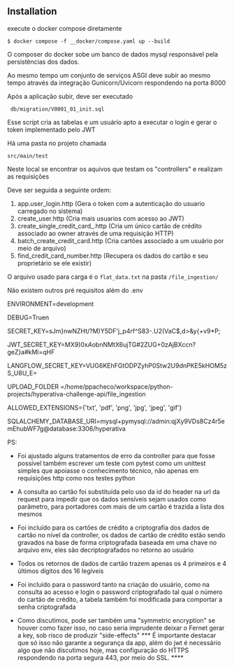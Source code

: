 
## Installation

execute o docker compose diretamente

```
$ docker compose -f __docker/compose.yaml up --build
```

O composer do docker sobe um banco de dados mysql responsável
pela persistências dos dados.

Ao mesmo tempo um conjunto de serviços ASGI deve subir ao mesmo tempo
através da integração Gunicorn/Uvicorn respondendo na porta 8000

Após a aplicação subir, deve ser executado

`` 
db/migration/V0001_01_init.sql
``

Esse script cria as tabelas e um usuário apto a executar o login
e gerar o token implementado pelo JWT

Há uma pasta no projeto chamada

``
src/main/test
``

Neste local se encontrar os aquivos que testam os "controllers"
e realizam as requisições 

Deve ser seguida a seguinte ordem:

1. app.user_login.http (Gera o token com a autenticação do usuario carregado no sistema)
2. create_user.http (Cria mais usuarios com acesso ao JWT)
3. create_single_credit_card_.http (Cria um único cartão de crédito associado ao owner através de uma requisição HTTP)
4. batch_create_credit_card.http (Cria cartões associado a um usuário por meio de arquivo)
5. find_credit_card_number.http (Recupera os dados do cartão e seu proprietário se ele existir)

O arquivo usado para carga é o ``flat_data.txt`` na pasta ``/file_ingestion/``

Não existem outros pré requisitos além do .env

ENVIRONMENT=development

DEBUG=Truen

SECRET_KEY=sJm}nwNZHt/?M)Y5DF'j_p4rf^S83-.U2(VaC$,d>&y{+v9*P;

JWT_SECRET_KEY=MX9)0x*A*obnNMtX6ujTG#2ZUG+0zAjBXccn?geZ}a#kMi=qHF

LANGFLOW_SECRET_KEY=VUG6KEhFGtODPZyhP0Stw2U9dnPKE5kHOM5zS_U8U_E=

UPLOAD_FOLDER =/home/ppacheco/workspace/python-projects/hyperativa-challenge-api/file_ingestion

ALLOWED_EXTENSIONS={'txt', 'pdf', 'png', 'jpg', 'jpeg', 'gif'}

SQLALCHEMY_DATABASE_URI=mysql+pymysql://admin:qjXy9VDs8Cz4r5emEhubWF7g@database:3306/hyperativa


PS:

- Foi ajustado alguns tratamentos de erro da controller para que fosse possível também escrever um teste com pytest como um unittest simples que apoiasse o conhecimento técnico, não apenas em requisições http como nos testes python

- A consulta ao cartão foi substituída pelo uso da id do header na url da request para impedir que os dados sensíveis sejam usados como parâmetro, para portadores com mais de um cartão é trazida a lista dos mesmos

- Foi incluído para os cartões de crédito a criptografia dos dados de cartão no nível da controller, os dados de cartão de crédito estão sendo gravados na base de forma criptografada baseada em uma chave no arquivo env, eles são decriptografados no retorno ao usuário

- Todos os retornos de dados de cartão trazem apenas os 4 primeiros e 4 últimos dígitos dos 16 legíveis

- Foi incluído para o password tanto na criação do usuário, como na consulta ao acesso e login o password criptografado tal qual o número do cartão de crédito, a tabela também foi modificada para comportar a senha criptografada

- Como discutimos, pode ser também uma "symmetric encryption" se houver como fazer isso, no caso seria imprudente deixar o Fernet gerar a key, sob risco de produzir "side-effects"
*** É importante destacar que só isso não garante a segurança da app, além do jwt é necessário algo que não discutimos hoje, mas configuração do HTTPS respondendo na porta segura 443, por meio do SSL. ****

